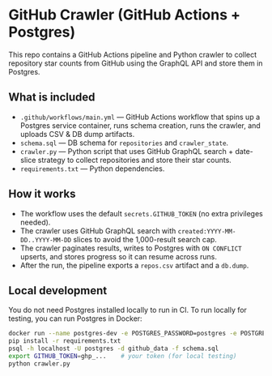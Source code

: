 # GitHub Crawler (GitHub Actions + Postgres)

This repo contains a GitHub Actions pipeline and Python crawler to collect repository star counts from GitHub using the GraphQL API and store them in Postgres.

## What is included
- `.github/workflows/main.yml` — GitHub Actions workflow that spins up a Postgres service container, runs schema creation, runs the crawler, and uploads CSV & DB dump artifacts.
- `schema.sql` — DB schema for `repositories` and `crawler_state`.
- `crawler.py` — Python script that uses GitHub GraphQL search + date-slice strategy to collect repositories and store their star counts.
- `requirements.txt` — Python dependencies.

## How it works
- The workflow uses the default `secrets.GITHUB_TOKEN` (no extra privileges needed).
- The crawler uses GitHub GraphQL search with `created:YYYY-MM-DD..YYYY-MM-DD` slices to avoid the 1,000-result search cap.
- The crawler paginates results, writes to Postgres with `ON CONFLICT` upserts, and stores progress so it can resume across runs.
- After the run, the pipeline exports a `repos.csv` artifact and a `db.dump`.

## Local development
You do not need Postgres installed locally to run in CI. To run locally for testing, you can run Postgres in Docker:

```bash
docker run --name postgres-dev -e POSTGRES_PASSWORD=postgres -e POSTGRES_DB=github_data -p 5432:5432 -d postgres:14
pip install -r requirements.txt
psql -h localhost -U postgres -d github_data -f schema.sql
export GITHUB_TOKEN=ghp_...    # your token (for local testing)
python crawler.py
